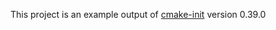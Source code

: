 This project is an example output of
[cmake-init](https://github.com/friendlyanon/cmake-init) version 0.39.0
